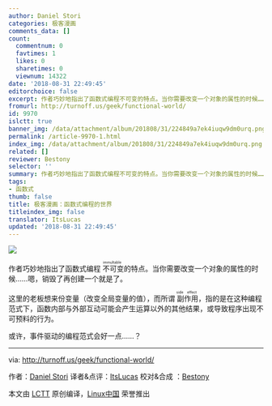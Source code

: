 ```yaml
---
author: Daniel Stori
categories: 极客漫画
comments_data: []
count:
  commentnum: 0
  favtimes: 1
  likes: 0
  sharetimes: 0
  viewnum: 14322
date: '2018-08-31 22:49:45'
editorchoice: false
excerpt: 作者巧妙地指出了函数式编程不可变的特点。当你需要改变一个对象的属性的时候……嗯，销毁了再创建一个就是了。
fromurl: http://turnoff.us/geek/functional-world/
id: 9970
islctt: true
banner_img: /data/attachment/album/201808/31/224849a7ek4iuqw9dm0urq.png.large.jpg
permalink: /article-9970-1.html
index_img: /data/attachment/album/201808/31/224849a7ek4iuqw9dm0urq.png.thumb.jpg
related: []
reviewer: Bestony
selector: ''
summary: 作者巧妙地指出了函数式编程不可变的特点。当你需要改变一个对象的属性的时候……嗯，销毁了再创建一个就是了。
tags:
- 函数式
thumb: false
title: 极客漫画：函数式编程的世界
titleindex_img: false
translator: ItsLucas
updated: '2018-08-31 22:49:45'
---
```


![](/data/attachment/album/201808/31/224849a7ek4iuqw9dm0urq.png)


作者巧妙地指出了函数式编程<ruby> 不可变 <rp>  （ </rp> <rt>  immultable </rt> <rp>  ） </rp></ruby>的特点。当你需要改变一个对象的属性的时候……嗯，销毁了再创建一个就是了。


这里的老板想来份变量（改变全局变量的值），而所谓<ruby> 副作用 <rp>  （ </rp> <rt>  side effect </rt> <rp>  ） </rp></ruby>，指的是在这种编程范式下，函数内部与外部互动可能会产生运算以外的其他结果，或导致程序出现不可预料的行为。


或许，事件驱动的编程范式会好一点……？




---


via: <http://turnoff.us/geek/functional-world/>


作者：[Daniel Stori](http://turnoff.us/about/) 译者&点评：[ItsLucas](https://github.com/ItsLucas) 校对&合成 ：[Bestony](https://github.com/bestony)


本文由 [LCTT](https://github.com/LCTT/TranslateProject) 原创编译，[Linux中国](https://linux.cn/) 荣誉推出